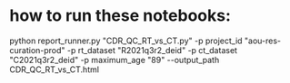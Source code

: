 
# how to run these notebooks:

python report_runner.py "CDR_QC_RT_vs_CT.py" -p project_id "aou-res-curation-prod" -p rt_dataset "R2021q3r2_deid" -p ct_dataset "C2021q3r2_deid" -p maximum_age "89" --output_path CDR_QC_RT_vs_CT.html
 








